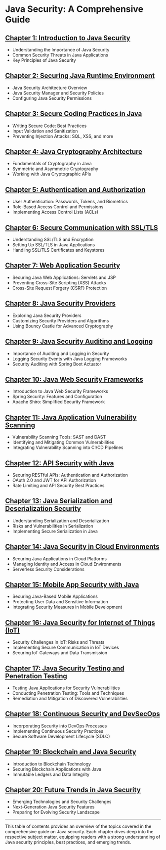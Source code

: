 # Java Security: A Comprehensive Guide

## [Chapter 1: Introduction to Java Security](https://learn.blitzbudget.com/coding/backend/java/java-security/chapter-1-introduction-to-java-security.json)

- Understanding the Importance of Java Security
- Common Security Threats in Java Applications
- Key Principles of Java Security

## [Chapter 2: Securing Java Runtime Environment](https://learn.blitzbudget.com/coding/backend/java/java-security/chapter-2-securing-java-runtime-environment.json)

- Java Security Architecture Overview
- Java Security Manager and Security Policies
- Configuring Java Security Permissions

## [Chapter 3: Secure Coding Practices in Java](https://learn.blitzbudget.com/coding/backend/java/java-security/chapter-3-secure-coding-practices-in-java.json)

- Writing Secure Code: Best Practices
- Input Validation and Sanitization
- Preventing Injection Attacks: SQL, XSS, and more

## [Chapter 4: Java Cryptography Architecture](https://learn.blitzbudget.com/coding/backend/java/java-security/chapter-4-java-cryptography-architecture.json)

- Fundamentals of Cryptography in Java
- Symmetric and Asymmetric Cryptography
- Working with Java Cryptographic APIs

## [Chapter 5: Authentication and Authorization](https://learn.blitzbudget.com/coding/backend/java/java-security/chapter-5-authentication-and-authorization.json)

- User Authentication: Passwords, Tokens, and Biometrics
- Role-Based Access Control and Permissions
- Implementing Access Control Lists (ACLs)

## [Chapter 6: Secure Communication with SSL/TLS](https://learn.blitzbudget.com/coding/backend/java/java-security/chapter-6-secure-communication-with-ssltls.json)

- Understanding SSL/TLS and Encryption
- Setting Up SSL/TLS in Java Applications
- Handling SSL/TLS Certificates and Keystores

## [Chapter 7: Web Application Security](https://learn.blitzbudget.com/coding/backend/java/java-security/chapter-7-web-application-security.json)

- Securing Java Web Applications: Servlets and JSP
- Preventing Cross-Site Scripting (XSS) Attacks
- Cross-Site Request Forgery (CSRF) Protection

## [Chapter 8: Java Security Providers](https://learn.blitzbudget.com/coding/backend/java/java-security/chapter-8-java-security-providers.json)

- Exploring Java Security Providers
- Customizing Security Providers and Algorithms
- Using Bouncy Castle for Advanced Cryptography

## [Chapter 9: Java Security Auditing and Logging](https://learn.blitzbudget.com/coding/backend/java/java-security/chapter-9-java-security-auditing-and-logging.json)

- Importance of Auditing and Logging in Security
- Logging Security Events with Java Logging Frameworks
- Security Auditing with Spring Boot Actuator

## [Chapter 10: Java Web Security Frameworks](https://learn.blitzbudget.com/coding/backend/java/java-security/chapter-10-java-web-security-frameworks.json)

- Introduction to Java Web Security Frameworks
- Spring Security: Features and Configuration
- Apache Shiro: Simplified Security Framework

## [Chapter 11: Java Application Vulnerability Scanning](https://learn.blitzbudget.com/coding/backend/java/java-security/chapter-11-java-application-vulnerability-scanning.json)

- Vulnerability Scanning Tools: SAST and DAST
- Identifying and Mitigating Common Vulnerabilities
- Integrating Vulnerability Scanning into CI/CD Pipelines

## [Chapter 12: API Security with Java](https://learn.blitzbudget.com/coding/backend/java/java-security/chapter-12-api-security-with-java.json)

- Securing RESTful APIs: Authentication and Authorization
- OAuth 2.0 and JWT for API Authorization
- Rate Limiting and API Security Best Practices

## [Chapter 13: Java Serialization and Deserialization Security](https://learn.blitzbudget.com/coding/backend/java/java-security/chapter-13-java-serialization-and-deserialization-security.json)

- Understanding Serialization and Deserialization
- Risks and Vulnerabilities in Serialization
- Implementing Secure Serialization in Java

## [Chapter 14: Java Security in Cloud Environments](https://learn.blitzbudget.com/coding/backend/java/java-security/chapter-14-java-security-in-cloud-environments.json)

- Securing Java Applications in Cloud Platforms
- Managing Identity and Access in Cloud Environments
- Serverless Security Considerations

## [Chapter 15: Mobile App Security with Java](https://learn.blitzbudget.com/coding/backend/java/java-security/chapter-15-mobile-app-security-with-java.json)

- Securing Java-Based Mobile Applications
- Protecting User Data and Sensitive Information
- Integrating Security Measures in Mobile Development

## [Chapter 16: Java Security for Internet of Things (IoT)](https://learn.blitzbudget.com/coding/backend/java/java-security/chapter-16-java-security-for-internet-of-things-iot.json)

- Security Challenges in IoT: Risks and Threats
- Implementing Secure Communication in IoT Devices
- Securing IoT Gateways and Data Transmission

## [Chapter 17: Java Security Testing and Penetration Testing](https://learn.blitzbudget.com/coding/backend/java/java-security/chapter-17-java-security-testing-and-penetration-testing.json)

- Testing Java Applications for Security Vulnerabilities
- Conducting Penetration Testing: Tools and Techniques
- Remediation and Mitigation of Discovered Vulnerabilities

## [Chapter 18: Continuous Security and DevSecOps](https://learn.blitzbudget.com/coding/backend/java/java-security/chapter-18-continuous-security-and-devsecops.json)

- Incorporating Security into DevOps Processes
- Implementing Continuous Security Practices
- Secure Software Development Lifecycle (SDLC)

## [Chapter 19: Blockchain and Java Security](https://learn.blitzbudget.com/coding/backend/java/java-security/chapter-19-blockchain-and-java-security.json)

- Introduction to Blockchain Technology
- Securing Blockchain Applications with Java
- Immutable Ledgers and Data Integrity

## [Chapter 20: Future Trends in Java Security](https://learn.blitzbudget.com/coding/backend/java/java-security/chapter-20-future-trends-in-java-security.json)

- Emerging Technologies and Security Challenges
- Next-Generation Java Security Features
- Preparing for Evolving Security Landscape

---

This table of contents provides an overview of the topics covered in the comprehensive guide on Java security. Each chapter dives deep into the respective subject matter, equipping readers with a strong understanding of Java security principles, best practices, and emerging trends.